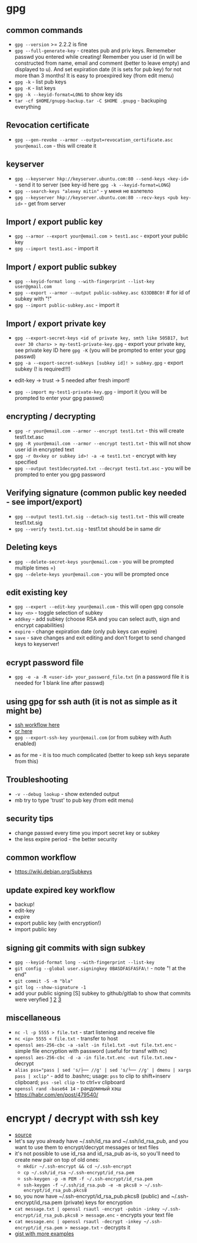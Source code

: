 # gpg

## common commands
- `gpg --version` >= 2.2.2 is fine
- `gpg --full-generate-key` - creates pub and priv keys. Rememeber passwd you entered while creating! Remember you user id (in will be constructed from name, email and comment (better to leave empty) and displayed to u). And set expiration date (it is sets for pub key) for not more than 3 months! It is easy to proexpired key (from edit menu)
- `gpg -k` - list pub keys
- `gpg -K` - list keys
- `gpg -k --keyid-format=LONG` to show key ids
- `tar -cf $HOME/gnupg-backup.tar -C $HOME .gnupg` - backuping everything

## Revocation certificate
- `gpg --gen-revoke --armor --output=revocation_certificate.asc your@email.com` - this will create it

## keyserver
- `gpg --keyserver hkp://keyserver.ubuntu.com:80 --send-keys <key-id>` - send it to server (see key-id here `gpg -k --keyid-format=LONG`)
- `gpg --search-keys "alexey mitin"` - у меня не взлетело
- `gpg --keyserver hkp://keyserver.ubuntu.com:80 --recv-keys <pub key-id>` - get from server


## Import / export public key
- `gpg --armor --export your@email.com > test1.asc` - export your public key
- `gpg --import test1.asc` - import it

## Import / export public subkey
- `gpg --keyid-format long --with-fingerprint --list-key user@gmail.com`
- `gpg --export --armor --output public-subkey.asc 633DBBC0!` # for id of subkey with "!"
- `gpg --import public-subkey.asc` - import it

## Import / export private key
- `gpg --export-secret-keys <id of private key, smth like 505B17, but over 30 chars> > my-test1-private-key.gpg` - export your private key, see private key ID here `gpg -K` (you will be prompted to enter your gpg passwd)
- `gpg -a --export-secret-subkeys [subkey id]! > subkey.gpg` - export subkey (! is required!!!)
* edit-key -> trust -> 5 needed after fresh import!
- `gpg --import my-test1-private-key.gpg` - import it (you will be prompted to enter your gpg passwd)

## encrypting / decrypting
- `gpg -r your@email.com --armor --encrypt test1.txt` - this will create test1.txt.asc
- `gpg -R your@email.com --armor --encrypt test1.txt` - this will not show user id in encrypted text
- `gpg -r 0x<key or subkey id>! -a -e test1.txt` - encrypt with key specified
- `gpg --output test1decrypted.txt --decrypt test1.txt.asc` - you will be prompted to enter you gpg password

## Verifying signature (common public key needed - see import/export)
- `gpg --output test1.txt.sig --detach-sig test1.txt` - this will create test1.txt.sig
- `gpg --verify test1.txt.sig` - test1.txt should be in same dir

## Deleting keys
- `gpg --delete-secret-keys your@email.com` - you will be prompted multiple times =)
- `gpg --delete-keys your@email.com` - you will be prompted once

## edit existing key
- `gpg --expert --edit-key your@email.com` - this will open gpg console
- `key <n>` - toggle selection of subkey
- `addkey` - add subkey (choose RSA and you can select auth, sign and encrypt capabilities)
- `expire` - change expiration date (only pub keys can expire)
- `save` - save changes and exit editing
and don't forget to send changed keys to keyserver!

## ecrypt password file
- `gpg -e -a -R <user-id> your_password_file.txt` (in a password file it is needed for 1 blank line after passwd)

## using gpg for ssh auth (it is not as simple as it might be)
- [ssh workflow here](https://www.linode.com/docs/security/authentication/gpg-key-for-ssh-authentication/)
- [or here](https://ryanlue.com/posts/2017-06-29-gpg-for-ssh-auth)
- `gpg --export-ssh-key your@email.com` (or from subkey with Auth enabled)
* as for me - it is too much complicated (better to keep ssh keys separate from this)

## Troubleshooting
- `-v --debug lookup` - show extended output
- mb try to type 'trust' to pub key (from edit menu)

## security tips
- change passwd every time you import secret key or subkey
- the less expire period - the better security

## common workflow
- https://wiki.debian.org/Subkeys

## update expired key workflow
- backup!
- edit-key
- expire
- export public key (with encryption!)
- import public key

## signing git commits with sign subkey
- `gpg --keyid-format long --with-fingerprint --list-key`
- `git config --global user.signingkey 0BASDFASFASFA\!` - note "\! at the end"
- `git commit -S -m "bla"`
- `git log --show-signature -1`
- add your public signing [S] subkey to github/gitlab to show that commits were veryfied [1](https://docs.gitlab.com/ee/user/project/repository/gpg_signed_commits/) [2](https://docs.github.com/en/free-pro-team@latest/github/authenticating-to-github/signing-commits) [3](https://confluence.atlassian.com/bitbucketserver/using-gpg-keys-913477014.html)

## miscellaneous
- `nc -l -p 5555 > file.txt` - start listening and receive file
- `nc <ip> 5555 < file.txt` - transfer to host
- `openssl aes-256-cbc -a -salt -in file1.txt -out file.txt.enc` - simple file encryption with password (useful for transf with nc)
- `openssl aes-256-cbc -d -a -in file.txt.enc -out file.txt.new` - decrypt
- `alias pss="pass | sed 's/├── //g' | sed 's/└── //g' | dmenu | xargs pass | xclip"` - add to .bashrc; usage: `pss` to clip to shift+inserv clipboard; `pss -sel clip` - to ctrl+v clipboard
- `openssl rand -base64 14` - рандомный хэш
- https://habr.com/en/post/479540/

# encrypt / decrypt with ssh key
- [source](https://ati.ttu.ee/wiki/e/index.php/SSH_encrypt_and_decrypt#To_encrypt)
- let's say you already have ~/.ssh/id_rsa and ~/.ssh/id_rsa_pub, and you want to use them to encrypt/decrypt messages or text files
- it's not possible to use id_rsa and id_rsa_pub as-is, so you'll need to create new pair on top of old ones:
  * `mkdir ~/.ssh-encrypt && cd ~/.ssh-encrypt`
  * `cp ~/.ssh/id_rsa ~/.ssh-encrypt/id_rsa.pem`
  * `ssh-keygen -p -m PEM -f ~/.ssh-encrypt/id_rsa.pem`
  * `ssh-keygen -f ~/.ssh/id_rsa.pub -e -m pkcs8 > ~/.ssh-encrypt/id_rsa_pub.pkcs8`
- so, you now have ~/.ssh-encrypt/id_rsa_pub.pkcs8 (public) and ~/.ssh-encrypt/id_rsa.pem (private) keys for encryption
- `cat message.txt | openssl rsautl -encrypt -pubin -inkey ~/.ssh-encrypt/id_rsa_pub.pkcs8 > message.enc` - encrypts your text file
- `cat message.enc | openssl rsautl -decrypt -inkey ~/.ssh-encrypt/id_rsa.pem > message.txt` - decrypts it
- [gist with more examples](https://gist.github.com/colinstein/de1755d2d7fbe27a0f1e)
